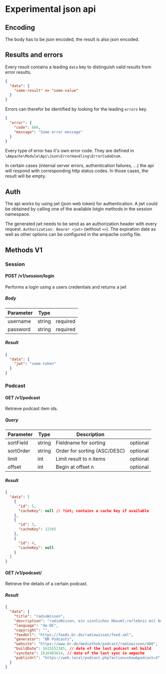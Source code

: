 # Experimental json api

## Encoding

The body has to be json encoded, the result is also json encoded.

## Results and errors

Every result contains a leading `data` key to distinguish valid results from error results.

```json
{
  "data": {
    "some-result" => "some-value"
  }
}
```

Errors can therefor be identified by looking for the leading `errors` key.

```json
{
  "error": {
    "code": 666,
    "message": "Some error message"
  }
}
```

Every type of error has it's own error code. They are defined in `\Ampache\Module\Api\Json\ErrorHandling\ErrorCodeEnum`.

In certain cases (internal server errors, authentication failures, ...) the api will respond with corresponding http status codes.
In those cases, the result will be empty.

## Auth

The api works by using jwt (json web token) for authentication.
A jwt could be obtained by calling one of the available lotgin methods in the session namespace.

The generated jwt needs to be send as an authorization header with every request.
`Authorization: Bearer <jwt>` (without `<>`). The expiration date as well as other options
can be configured in the ampache config file.

## Methods V1

### Session

#### POST /v1/session/login

Performs a login using a users credentials and returns a jwt

##### Body

| Parameter | Type   |     |
| --------- | ------ | --- |
| username  | string | required |
| password  | string | required |

##### Result

```json
{
  "data": {
    "jwt": "some-token"
  }
}
```


### Podcast

#### GET /v1/podcast

Retrieve podcast item ids.

##### Query

| Parameter  | Type   | Description |     |
| ---------  | ------ | --- | --- |
| sortField  | string | Fieldname for sorting | optional |
| sortOrder  | string | Order for sorting (ASC/DESC) | optional |
| limit      | int    | Limit result to n items | optional |
| offset     | int    | Begin at offset n | optional |

##### Result

```json
{
  "data": [
    {
      "id": 5,
      "cacheKey": null // ?int; contains a cache key if available
    },
    {
      "id": 3,
      "cacheKey": 12345
    },
    {
      "id": 4,
      "cacheKey": null
    }
  ]
}
```

#### GET /v1/podcast/<podcast-id>

Retrieve the details of a certain podcast.

##### Result

```json
{
  "data": {
    "title": "radioWissen",
    "description": "radioWissen, ein sinnliches H&ouml;rerlebnis mit Anspruch: Spannendes aus der Geschichte, Interessantes aus Literatur und Musik, Faszinierendes &uuml;ber Mythen, Menschen und Religionen, Erhellendes aus Philosophie und Psychologie. Wissenswertes &uuml;ber Natur, Biologie und Umwelt, Hintergr&uuml;nde zu Wirtschaft und Politik. Die ganze Welt des Wissens - gut recherchiert, spannend erz&auml;hlt. Bildung mit Unterhaltungswert.",
    "language": "de-DE",
    "copyright": "",
    "feedUrl": "https://feeds.br.de/radiowissen/feed.xml",
    "generator": "BR Podcasts",
    "website": "https://www.br.de/mediathek/podcast/radiowissen/488",
    "buildDate": 1615552385, // date of the last podcast xml build
    "syncDate": 1616403614, // date of the last sync in ampache
    "publicUrl": "https://web.local/podcast.php?action=show&podcast=3"
  }
}
```
